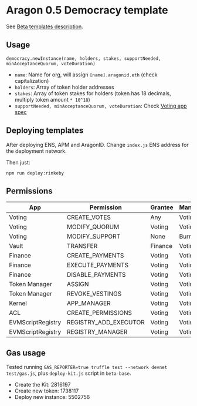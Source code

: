 # Aragon 0.5 Democracy template

See [Beta templates description](https://github.com/aragon/dao-kits/blob/master/kits/beta/readme.md).

## Usage

```
democracy.newInstance(name, holders, stakes, supportNeeded, minAcceptanceQuorum, voteDuration)
```

- `name`: Name for org, will assign `[name].aragonid.eth` (check capitalization)
- `holders`: Array of token holder addresses
- `stakes`: Array of token stakes for holders (token has 18 decimals, multiply token amount `* 10^18`)
- `supportNeeded, minAcceptanceQuorum, voteDuration`: Check [Voting app spec](https://wiki.aragon.one/dev/apps/voting/)

## Deploying templates

After deploying ENS, APM and AragonID. Change `index.js` ENS address for the
deployment network.

Then just:

```
npm run deploy:rinkeby
```

## Permissions

| App               | Permission            | Grantee | Manager |
|-------------------|-----------------------|---------|---------|
| Voting            | CREATE_VOTES          | Any     | Voting  |
| Voting            | MODIFY_QUORUM         | Voting  | Voting  |
| Voting            | MODIFY_SUPPORT        | None    | Burned  |
| Vault             | TRANSFER              | Finance | Voting  |
| Finance           | CREATE_PAYMENTS       | Voting  | Voting  |
| Finance           | EXECUTE_PAYMENTS      | Voting  | Voting  |
| Finance           | DISABLE_PAYMENTS      | Voting  | Voting  |
| Token Manager     | ASSIGN                | Voting  | Voting  |
| Token Manager     | REVOKE_VESTINGS       | Voting  | Voting  |
| Kernel            | APP_MANAGER           | Voting  | Voting  |
| ACL               | CREATE_PERMISSIONS    | Voting  | Voting  |
| EVMScriptRegistry | REGISTRY_ADD_EXECUTOR | Voting  | Voting  |
| EVMScriptRegistry | REGISTRY_MANAGER      | Voting  | Voting  |

## Gas usage

Tested running `GAS_REPORTER=true truffle test --network devnet test/gas.js`, plus `deploy-kit.js` script in `beta-base`.

- Create the Kit:      2816197
- Create new token:    1738117
- Deploy new instance: 5502756
